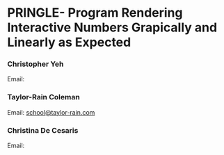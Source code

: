 # PRINGLE- Program Rendering Interactive Numbers Grapically and Linearly as Expected
### Christopher Yeh
Email:
### Taylor-Rain Coleman 
Email: school@taylor-rain.com
### Christina De Cesaris
Email:
